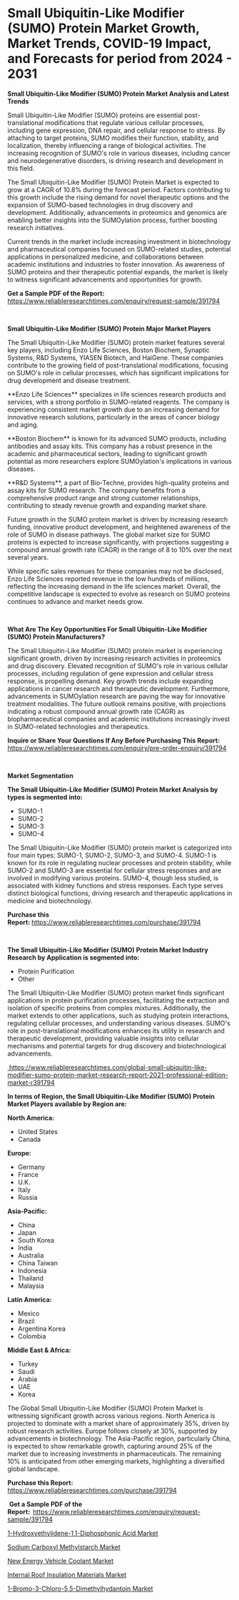<p><h1>Small Ubiquitin-Like Modifier (SUMO) Protein Market Growth, Market Trends, COVID-19 Impact, and Forecasts for period from 2024 - 2031</h1></p><p><strong>Small Ubiquitin-Like Modifier (SUMO) Protein Market Analysis and Latest Trends</strong></p>
<p><p>Small Ubiquitin-Like Modifier (SUMO) proteins are essential post-translational modifications that regulate various cellular processes, including gene expression, DNA repair, and cellular response to stress. By attaching to target proteins, SUMO modifies their function, stability, and localization, thereby influencing a range of biological activities. The increasing recognition of SUMO's role in various diseases, including cancer and neurodegenerative disorders, is driving research and development in this field.</p><p>The Small Ubiquitin-Like Modifier (SUMO) Protein Market is expected to grow at a CAGR of 10.8% during the forecast period. Factors contributing to this growth include the rising demand for novel therapeutic options and the expansion of SUMO-based technologies in drug discovery and development. Additionally, advancements in proteomics and genomics are enabling better insights into the SUMOylation process, further boosting research initiatives.</p><p>Current trends in the market include increasing investment in biotechnology and pharmaceutical companies focused on SUMO-related studies, potential applications in personalized medicine, and collaborations between academic institutions and industries to foster innovation. As awareness of SUMO proteins and their therapeutic potential expands, the market is likely to witness significant advancements and opportunities for growth.</p></p>
<p><strong>Get a Sample PDF of the Report:&nbsp;</strong> <a href="https://www.reliableresearchtimes.com/enquiry/request-sample/391794?utm_campaign=1593&utm_medium=2&utm_source=Github&utm_content=ia&utm_term=26102024&utm_id=small-ubiquitin-like-modifier-sumo-protein">https://www.reliableresearchtimes.com/enquiry/request-sample/391794</a></p>
<p>&nbsp;</p>
<p><strong>Small Ubiquitin-Like Modifier (SUMO) Protein Major Market Players</strong></p>
<p><p>The Small Ubiquitin-Like Modifier (SUMO) protein market features several key players, including Enzo Life Sciences, Boston Biochem, Synaptic Systems, R&D Systems, YIASEN Biotech, and HaiGene. These companies contribute to the growing field of post-translational modifications, focusing on SUMO's role in cellular processes, which has significant implications for drug development and disease treatment.</p><p>**Enzo Life Sciences** specializes in life sciences research products and services, with a strong portfolio in SUMO-related reagents. The company is experiencing consistent market growth due to an increasing demand for innovative research solutions, particularly in the areas of cancer biology and aging.</p><p>**Boston Biochem** is known for its advanced SUMO products, including antibodies and assay kits. This company has a robust presence in the academic and pharmaceutical sectors, leading to significant growth potential as more researchers explore SUMOylation's implications in various diseases.</p><p>**R&D Systems**, a part of Bio-Techne, provides high-quality proteins and assay kits for SUMO research. The company benefits from a comprehensive product range and strong customer relationships, contributing to steady revenue growth and expanding market share.</p><p>Future growth in the SUMO protein market is driven by increasing research funding, innovative product development, and heightened awareness of the role of SUMO in disease pathways. The global market size for SUMO proteins is expected to increase significantly, with projections suggesting a compound annual growth rate (CAGR) in the range of 8 to 10% over the next several years.</p><p>While specific sales revenues for these companies may not be disclosed, Enzo Life Sciences reported revenue in the low hundreds of millions, reflecting the increasing demand in the life sciences market. Overall, the competitive landscape is expected to evolve as research on SUMO proteins continues to advance and market needs grow.</p></p>
<p>&nbsp;</p>
<p><strong>What Are The Key Opportunities For Small Ubiquitin-Like Modifier (SUMO) Protein Manufacturers?</strong></p>
<p><p>The Small Ubiquitin-Like Modifier (SUMO) protein market is experiencing significant growth, driven by increasing research activities in proteomics and drug discovery. Elevated recognition of SUMO's role in various cellular processes, including regulation of gene expression and cellular stress response, is propelling demand. Key growth trends include expanding applications in cancer research and therapeutic development. Furthermore, advancements in SUMOylation research are paving the way for innovative treatment modalities. The future outlook remains positive, with projections indicating a robust compound annual growth rate (CAGR) as biopharmaceutical companies and academic institutions increasingly invest in SUMO-related technologies and therapeutics.</p></p>
<p><strong>Inquire or Share Your Questions If Any Before Purchasing This Report:</strong> <a href="https://www.reliableresearchtimes.com/enquiry/pre-order-enquiry/391794?utm_campaign=1593&utm_medium=2&utm_source=Github&utm_content=ia&utm_term=26102024&utm_id=small-ubiquitin-like-modifier-sumo-protein">https://www.reliableresearchtimes.com/enquiry/pre-order-enquiry/391794</a></p>
<p>&nbsp;</p>
<p><strong>Market Segmentation</strong></p>
<p><strong>The Small Ubiquitin-Like Modifier (SUMO) Protein Market Analysis by types is segmented into:</strong></p>
<p><ul><li>SUMO-1</li><li>SUMO-2</li><li>SUMO-3</li><li>SUMO-4</li></ul></p>
<p><p>The Small Ubiquitin-Like Modifier (SUMO) protein market is categorized into four main types: SUMO-1, SUMO-2, SUMO-3, and SUMO-4. SUMO-1 is known for its role in regulating nuclear processes and protein stability, while SUMO-2 and SUMO-3 are essential for cellular stress responses and are involved in modifying various proteins. SUMO-4, though less studied, is associated with kidney functions and stress responses. Each type serves distinct biological functions, driving research and therapeutic applications in medicine and biotechnology.</p></p>
<p><strong>Purchase this Report:&nbsp;</strong><a href="https://www.reliableresearchtimes.com/purchase/391794?utm_campaign=1593&utm_medium=2&utm_source=Github&utm_content=ia&utm_term=26102024&utm_id=small-ubiquitin-like-modifier-sumo-protein">https://www.reliableresearchtimes.com/purchase/391794</a></p>
<p>&nbsp;</p>
<p><strong>The Small Ubiquitin-Like Modifier (SUMO) Protein Market Industry Research by Application is segmented into:</strong></p>
<p><ul><li>Protein Purification</li><li>Other</li></ul></p>
<p><p>The Small Ubiquitin-Like Modifier (SUMO) protein market finds significant applications in protein purification processes, facilitating the extraction and isolation of specific proteins from complex mixtures. Additionally, the market extends to other applications, such as studying protein interactions, regulating cellular processes, and understanding various diseases. SUMO's role in post-translational modifications enhances its utility in research and therapeutic development, providing valuable insights into cellular mechanisms and potential targets for drug discovery and biotechnological advancements.</p></p>
<p><a href="https://www.reliableresearchtimes.com/global-small-ubiquitin-like-modifier-sumo-protein-market-research-report-2021-professional-edition-market-r391794?utm_campaign=1593&utm_medium=2&utm_source=Github&utm_content=ia&utm_term=26102024&utm_id=small-ubiquitin-like-modifier-sumo-protein">&nbsp;https://www.reliableresearchtimes.com/global-small-ubiquitin-like-modifier-sumo-protein-market-research-report-2021-professional-edition-market-r391794</a></p>
<p><strong>In terms of Region, the Small Ubiquitin-Like Modifier (SUMO) Protein Market Players available by Region are:</strong></p>
<p>
    <p> <strong> North America: </strong>
        <ul>
            <li>United States</li>
            <li>Canada</li>
        </ul>
        </p> 
    <p> <strong> Europe: </strong>
        <ul>
            <li>Germany</li>
            <li>France</li>
            <li>U.K.</li>
            <li>Italy</li>
            <li>Russia</li>
        </ul>
        </p> 
    <p> <strong> Asia-Pacific: </strong>
        <ul>
            <li>China</li>
            <li>Japan</li>
            <li>South Korea</li>
            <li>India</li>
            <li>Australia</li>
            <li>China Taiwan</li>
            <li>Indonesia</li>
            <li>Thailand</li>
            <li>Malaysia</li>
        </ul>
        </p> 
    <p> <strong> Latin America: </strong>
        <ul>
            <li>Mexico</li>
            <li>Brazil</li>
            <li>Argentina Korea</li>
            <li>Colombia</li>
        </ul>
        </p> 
    <p> <strong> Middle East & Africa: </strong>
        <ul>
            <li>Turkey</li>
            <li>Saudi</li>
            <li>Arabia</li>
            <li>UAE</li>
            <li>Korea</li>
        </ul>
    </p>
    </p>
<p><p>The Global Small Ubiquitin-Like Modifier (SUMO) Protein Market is witnessing significant growth across various regions. North America is projected to dominate with a market share of approximately 35%, driven by robust research activities. Europe follows closely at 30%, supported by advancements in biotechnology. The Asia-Pacific region, particularly China, is expected to show remarkable growth, capturing around 25% of the market due to increasing investments in pharmaceuticals. The remaining 10% is anticipated from other emerging markets, highlighting a diversified global landscape.</p></p>
<p><strong>Purchase this Report: </strong><a href="https://www.reliableresearchtimes.com/purchase/391794?utm_campaign=1593&utm_medium=2&utm_source=Github&utm_content=ia&utm_term=26102024&utm_id=small-ubiquitin-like-modifier-sumo-protein">https://www.reliableresearchtimes.com/purchase/391794</a></p>
<p>&nbsp;<strong>Get a Sample PDF of the Report:&nbsp;&nbsp;</strong><a href="https://www.reliableresearchtimes.com/enquiry/request-sample/391794?utm_campaign=1593&utm_medium=2&utm_source=Github&utm_content=ia&utm_term=26102024&utm_id=small-ubiquitin-like-modifier-sumo-protein">https://www.reliableresearchtimes.com/enquiry/request-sample/391794</a></p>
<p><strong></strong></p>
<p><p><a href="https://www.linkedin.com/pulse/exploring-1-hydroxyethylidene-11-diphosphonic-acid-market-dynamics-fgfhc?utm_campaign=1593&utm_medium=2&utm_source=Github&utm_content=ia&utm_term=26102024&utm_id=small-ubiquitin-like-modifier-sumo-protein">1-Hydroxyethylidene-1,1-Diphosphonic Acid Market</a></p><p><a href="https://www.linkedin.com/pulse/strategic-roadmap-global-sodium-carboxyl-methylstarch-market-1wcbc?utm_campaign=1593&utm_medium=2&utm_source=Github&utm_content=ia&utm_term=26102024&utm_id=small-ubiquitin-like-modifier-sumo-protein">Sodium Carboxyl Methylstarch Market</a></p><p><a href="https://www.linkedin.com/pulse/top-trends-transforming-new-energy-vehicle-coolant-market-2024-aikif?utm_campaign=1593&utm_medium=2&utm_source=Github&utm_content=ia&utm_term=26102024&utm_id=small-ubiquitin-like-modifier-sumo-protein">New Energy Vehicle Coolant Market</a></p><p><a href="https://www.linkedin.com/pulse/internal-roof-insulation-materials-momentum-charting-144-cagr-r38sf?utm_campaign=1593&utm_medium=2&utm_source=Github&utm_content=ia&utm_term=26102024&utm_id=small-ubiquitin-like-modifier-sumo-protein">Internal Roof Insulation Materials Market</a></p><p><a href="https://www.linkedin.com/pulse/1-bromo-3-chloro-55-dimethylhydantoin-market-size-share-rykrc?utm_campaign=1593&utm_medium=2&utm_source=Github&utm_content=ia&utm_term=26102024&utm_id=small-ubiquitin-like-modifier-sumo-protein">1-Bromo-3-Chloro-5,5-Dimethylhydantoin Market</a></p></p>